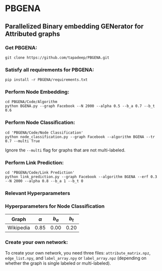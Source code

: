# PBGENA
## Parallelized Binary embedding GENerator for Attributed graphs

### Get PBGENA:
```
git clone https://github.com/tapadeep/PBGENA.git
```

### Satisfy all requirements for PBGENA:
```
pip install -r PBGENA/requirements.txt
```

### Perform Node Embedding:
```
cd PBGENA/Code/Algorithm
python BGENA.py --graph Facebook --N 2000 --alpha 0.5 --b_a 0.7 --b_t 0.6
```

### Perform Node Classification:
```
cd 'PBGENA/Code/Node Classification'
python node_classification.py --graph Facebook --algorithm BGENA --tr 0.7 --multi True
```
Ignore the ```--multi``` flag for graphs that are not multi-labeled.


### Perform Link Prediction:
```
cd 'PBGENA/Code/Link Prediction'
python link_prediction.py --graph Facebook --algorithm BGENA --erf 0.3 --N 2000 --alpha 0.8 --b_a 1 --b_t 0
```

### Relevant Hyperparameters

### Hyperparameters for Node Classification
Graph | $`\alpha`$ | $`b_a`$ | $`b_t`$ |
:---: | :---: | :---: | :---: |
Wikipedia | 0.85 | 0.00 | 0.20 |

### Create your own network:
To create your own network, you need three files: ```attribute_matrix.npz```, ```edge_list.npy```, and ```label_array.npy``` or ```label_array.npz``` (depending on whether the graph is single labeled or multi-labeled). 
